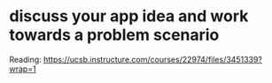 # discuss your app idea and work towards a problem scenario

Reading: https://ucsb.instructure.com/courses/22974/files/3451339?wrap=1
